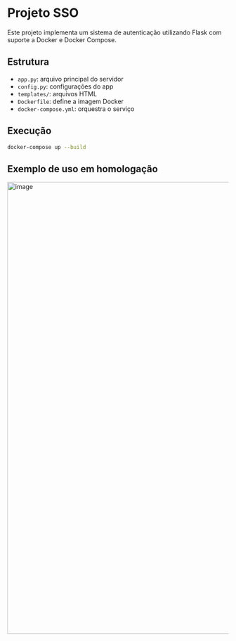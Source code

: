 ﻿# Projeto SSO

Este projeto implementa um sistema de autenticação utilizando Flask com suporte a Docker e Docker Compose.

## Estrutura

- `app.py`: arquivo principal do servidor
- `config.py`: configurações do app
- `templates/`: arquivos HTML
- `Dockerfile`: define a imagem Docker
- `docker-compose.yml`: orquestra o serviço

## Execução

```bash
docker-compose up --build
```
## Exemplo de uso em homologação
<img width="1919" height="1029" alt="image" src="https://github.com/user-attachments/assets/f6d68356-d1c9-4043-b15e-8e00b456406a" />
